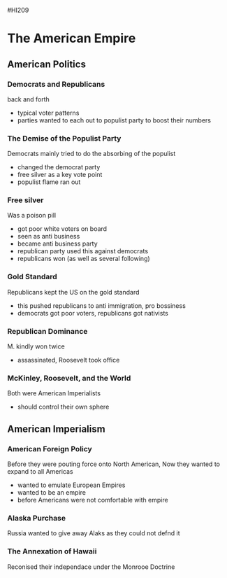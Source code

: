 #HI209 

# The American Empire

## American Politics

### Democrats and Republicans

back and forth
- typical voter patterns
- parties wanted to each out to populist party to boost their numbers

### The Demise of the Populist Party

Democrats mainly tried to do the absorbing of the populist
- changed the democrat party
- free silver as a key vote point
- populist flame ran out

### Free silver

Was a poison pill
- got poor white voters on board
- seen as anti business
- became anti business party 
- republican party used this against democrats
- republicans won (as well as several following)

 ### Gold Standard

 Republicans kept the US on the gold standard
- this pushed republicans to anti immigration, pro bossiness 
- democrats got poor voters, republicans got nativists 

### Republican Dominance

M. kindly won twice
- assassinated, Roosevelt took office

### McKinley, Roosevelt, and the World

Both were American Imperialists
- should control their own sphere

## American Imperialism

### American Foreign Policy

Before they were pouting force onto North American, Now they wanted to expand to all Americas
- wanted to emulate European Empires
- wanted to be an empire
- before Americans were not comfortable with empire

### Alaska Purchase

Russia wanted to give away Alaks as they could not defnd it

### The Annexation of Hawaii

Reconised their independace under the Monrooe Doctrine 




